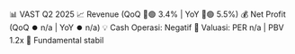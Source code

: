 📊 VAST Q2 2025
📈 Revenue (QoQ 🔼🟢 3.4% | YoY 🔼🟢 5.5%)
💰 Net Profit (QoQ ⏺️ n/a | YoY ⏺️ n/a)
💡 Cash Operasi: Negatif
🧮 Valuasi: PER n/a | PBV 1.2x
🧱 Fundamental stabil
